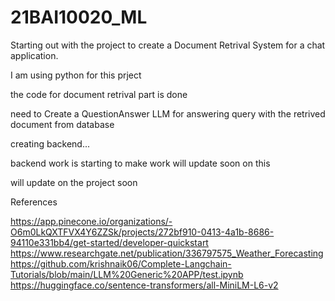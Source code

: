 # 21BAI10020_ML

Starting out with the project to create a Document Retrival System for a chat application.

I am using python for this prject

the code for document retrival part is done 

need to Create a QuestionAnswer LLM for answering query with the retrived document from database

creating backend...

backend work is starting to make work will update soon on this 



will update on the project soon


References

https://app.pinecone.io/organizations/-O6m0LkQXTFVX4Y6ZZSk/projects/272bf910-0413-4a1b-8686-94110e331bb4/get-started/developer-quickstart
https://www.researchgate.net/publication/336797575_Weather_Forecasting
https://github.com/krishnaik06/Complete-Langchain-Tutorials/blob/main/LLM%20Generic%20APP/test.ipynb
https://huggingface.co/sentence-transformers/all-MiniLM-L6-v2
